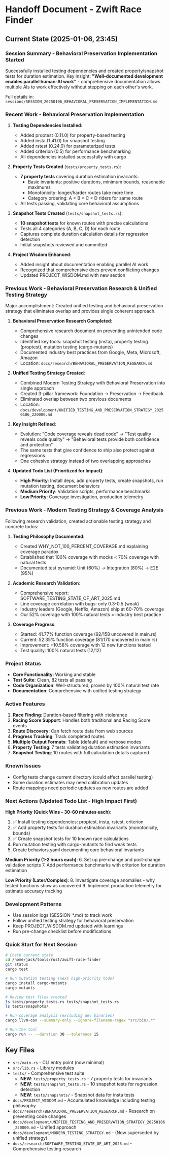 # Handoff Document - Zwift Race Finder

## Current State (2025-01-06, 23:45)

### Session Summary - Behavioral Preservation Implementation Started

Successfully installed testing dependencies and created property/snapshot tests for duration estimation.
Key insight: **"Well-documented development enables parallel human-AI work"** - comprehensive documentation allows multiple AIs to work effectively without stepping on each other's work.

Full details in: `sessions/SESSION_20250106_BEHAVIORAL_PRESERVATION_IMPLEMENTATION.md`

### Recent Work - Behavioral Preservation Implementation

1. **Testing Dependencies Installed**:
   - Added proptest (0.11.0) for property-based testing
   - Added insta (1.41.0) for snapshot testing
   - Added rstest (0.24.0) for parameterized tests
   - Added criterion (0.5) for performance benchmarking
   - All dependencies installed successfully with cargo

2. **Property Tests Created** (`tests/property_tests.rs`):
   - **7 property tests** covering duration estimation invariants:
     - Basic invariants: positive durations, minimum bounds, reasonable maximums
     - Monotonicity: longer/harder routes take more time
     - Category ordering: A < B < C < D riders for same route
   - All tests passing, validating core behavioral assumptions

3. **Snapshot Tests Created** (`tests/snapshot_tests.rs`):
   - **10 snapshot tests** for known routes with precise calculations
   - Tests all 4 categories (A, B, C, D) for each route
   - Captures complete duration calculation details for regression detection
   - Initial snapshots reviewed and committed

4. **Project Wisdom Enhanced**:
   - Added insight about documentation enabling parallel AI work
   - Recognized that comprehensive docs prevent conflicting changes
   - Updated PROJECT_WISDOM.md with new section

### Previous Work - Behavioral Preservation Research & Unified Testing Strategy

Major accomplishment: Created unified testing and behavioral preservation strategy that eliminates overlap and provides single coherent approach.

1. **Behavioral Preservation Research Completed**:
   - Comprehensive research document on preventing unintended code changes
   - Identified key tools: snapshot testing (insta), property testing (proptest), mutation testing (cargo-mutants)
   - Documented industry best practices from Google, Meta, Microsoft, Amazon
   - Location: `docs/research/BEHAVIORAL_PRESERVATION_RESEARCH.md`

2. **Unified Testing Strategy Created**:
   - Combined Modern Testing Strategy with Behavioral Preservation into single approach
   - Created 3-pillar framework: Foundation → Preservation → Feedback
   - Eliminated overlap between two previous documents
   - Location: `docs/development/UNIFIED_TESTING_AND_PRESERVATION_STRATEGY_20250106_220000.md`

3. **Key Insight Refined**:
   - Evolution: "Code coverage reveals dead code" → "Test quality reveals code quality" → "Behavioral tests provide both confidence and protection"
   - The same tests that give confidence to ship also protect against regressions
   - One cohesive strategy instead of two overlapping approaches

4. **Updated Todo List (Prioritized for Impact)**:
   - **High Priority**: Install deps, add property tests, create snapshots, run mutation testing, document behaviors
   - **Medium Priority**: Validation scripts, performance benchmarks
   - **Low Priority**: Coverage investigation, production telemetry

### Previous Work - Modern Testing Strategy & Coverage Analysis
Following research validation, created actionable testing strategy and concrete todos:

1. **Testing Philosophy Documented**:
   - Created WHY_NOT_100_PERCENT_COVERAGE.md explaining coverage paradox
   - Established that 100% coverage with mocks < 70% coverage with natural tests
   - Documented test pyramid: Unit (60%) → Integration (80%) → E2E (95%)

2. **Academic Research Validation**:
   - Comprehensive report: SOFTWARE_TESTING_STATE_OF_ART_2025.md
   - Line coverage correlation with bugs: only 0.3-0.5 (weak)
   - Industry leaders (Google, Netflix, Amazon) ship at 60-70% coverage
   - Our 52% coverage with 100% natural tests = industry best practice

3. **Coverage Progress**:
   - Started: 41.77% function coverage (92/158 uncovered in main.rs)
   - Current: 52.35% function coverage (81/170 uncovered in main.rs)
   - Improvement: +10.58% coverage with 12 new functions tested
   - Test quality: 100% natural tests (12/12)

### Project Status
- **Core Functionality**: Working and stable
- **Test Suite**: Clean, 82 tests all passing
- **Code Organization**: Well-structured, proven by 100% natural test rate
- **Documentation**: Comprehensive with unified testing strategy

### Active Features
1. **Race Finding**: Duration-based filtering with ±tolerance
2. **Racing Score Support**: Handles both traditional and Racing Score events
3. **Route Discovery**: Can fetch route data from web sources
4. **Progress Tracking**: Track completed routes
5. **Multiple Output Formats**: Table (default) and verbose modes
6. **Property Testing**: 7 tests validating duration estimation invariants
7. **Snapshot Testing**: 10 routes with full calculation details captured

### Known Issues
- Config tests change current directory (could affect parallel testing)
- Some duration estimates may need calibration updates
- Route mappings need periodic updates as new routes are added

### Next Actions (Updated Todo List - High Impact First)

**High Priority (Quick Wins - 30-60 minutes each)**:
1. ✅ Install testing dependencies: proptest, insta, rstest, criterion
2. ✅ Add property tests for duration estimation invariants (monotonicity, bounds)
3. ✅ Create snapshot tests for 10 known race calculations
4. Run mutation testing with cargo-mutants to find weak tests
5. Create behaviors.yaml documenting core behavioral invariants

**Medium Priority (1-2 hours each)**:
6. Set up pre-change and post-change validation scripts
7. Add performance benchmarks with criterion for duration estimation

**Low Priority (Later/Complex)**:
8. Investigate coverage anomalies - why tested functions show as uncovered
9. Implement production telemetry for estimate accuracy tracking

### Development Patterns
- Use session logs (SESSION_*.md) to track work
- Follow unified testing strategy for behavioral preservation
- Keep PROJECT_WISDOM.md updated with learnings
- Run pre-change checklist before modifications

### Quick Start for Next Session
```bash
# Check current state
cd /home/jack/tools/rust/zwift-race-finder
git status
cargo test

# Run mutation testing (next high-priority todo)
cargo install cargo-mutants
cargo mutants

# Review test files created
ls tests/property_tests.rs tests/snapshot_tests.rs
ls tests/snapshots/

# Run coverage analysis (excluding dev binaries)
cargo llvm-cov --summary-only --ignore-filename-regex "src/bin/.*"

# Run the tool
cargo run -- --duration 30 --tolerance 15
```

## Key Files
- `src/main.rs` - CLI entry point (now minimal)
- `src/lib.rs` - Library modules
- `tests/` - Comprehensive test suite
  - **NEW**: `tests/property_tests.rs` - 7 property tests for invariants
  - **NEW**: `tests/snapshot_tests.rs` - 10 snapshot tests for regression detection
  - **NEW**: `tests/snapshots/` - Snapshot data for insta tests
- `docs/PROJECT_WISDOM.md` - Accumulated knowledge including testing philosophy
- `docs/research/BEHAVIORAL_PRESERVATION_RESEARCH.md` - Research on preventing code changes
- `docs/development/UNIFIED_TESTING_AND_PRESERVATION_STRATEGY_20250106_220000.md` - Unified approach
- `docs/development/MODERN_TESTING_STRATEGY.md` - (Now superseded by unified strategy)
- `docs/research/SOFTWARE_TESTING_STATE_OF_ART_2025.md` - Comprehensive testing research